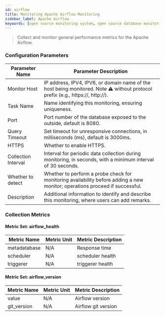 ```yaml
---
id: airflow  
title: Monitoring Apache Airflow Monitoring  
sidebar_label: Apache Airflow
keywords: [open source monitoring system, open source database monitoring, Apache Airflow monitoring]
---
```


> Collect and monitor general performance metrics for the Apache Airflow.

### Configuration Parameters

| Parameter Name      | Parameter Description                                                                                                           |
|---------------------|---------------------------------------------------------------------------------------------------------------------------------|
| Monitor Host        | IP address, IPV4, IPV6, or domain name of the host being monitored. Note ⚠️ without protocol prefix (e.g., https://, http://).  |
| Task Name           | Name identifying this monitoring, ensuring uniqueness.                                                                          |
| Port                | Port number of the database exposed to the outside, default is 8080.                                                            |
| Query Timeout       | Set timeout for unresponsive connections, in milliseconds (ms), default is 3000ms.                                              |
| HTTPS               | Whether to enable HTTPS.                                                                                                        |                                                                          |
| Collection Interval | Interval for periodic data collection during monitoring, in seconds, with a minimum interval of 30 seconds.                     |
| Whether to detect   | Whether to perform a probe check for monitoring availability before adding a new monitor; operations proceed if successful.     |                                                                               |
| Description         | Additional information to identify and describe this monitoring, where users can add remarks.                                   |


### Collection Metrics


#### Metric Set: airflow_health

| Metric Name  | Metric Unit | Metric Description |
|--------------|-------------|--------------------|
| metadatabase | N/A         | Response time      |
| scheduler    | N/A         | scheduler health   |
| triggerer    | N/A         | triggerer health   |

#### Metric Set: airflow_version

| Metric Name | Metric Unit | Metric Description  |
|-------------|-------------|---------------------|
| value       | N/A         | Airflow version     |
| git_version | N/A         | Airflow git version |

